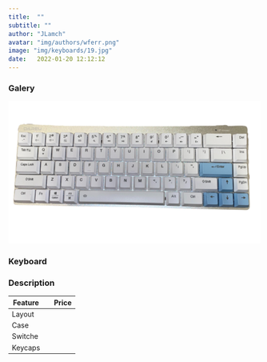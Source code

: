 ```yaml
---
title:  ""
subtitle: ""
author: "JLamch"
avatar: "img/authors/wferr.png"
image: "img/keyboards/19.jpg"
date:   2022-01-20 12:12:12
---
```

### Galery
![](img/keyboards/19.png)
 
### Keyboard


### Description

|   Feature     |               | Price  |
| ------------- |:-------------:| -----: |
| Layout        |       |        |
| Case          |       |        |
| Switche       |       |        |
| Keycaps       |       |        |
